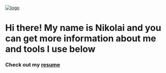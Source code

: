 [![logo](https://i.ibb.co/mttg51Q/logo.gif "nikolaiqa")](https://github.com/nikolaiqa)

# Hi there! My name is Nikolai and you can get more information about me and tools I use below

### Сheck out my [resume](https://drive.google.com/file/d/13ccjGmmKePU6CzG8RiyijSYLzqPSi40-/view?usp=sharing "ru-version")
